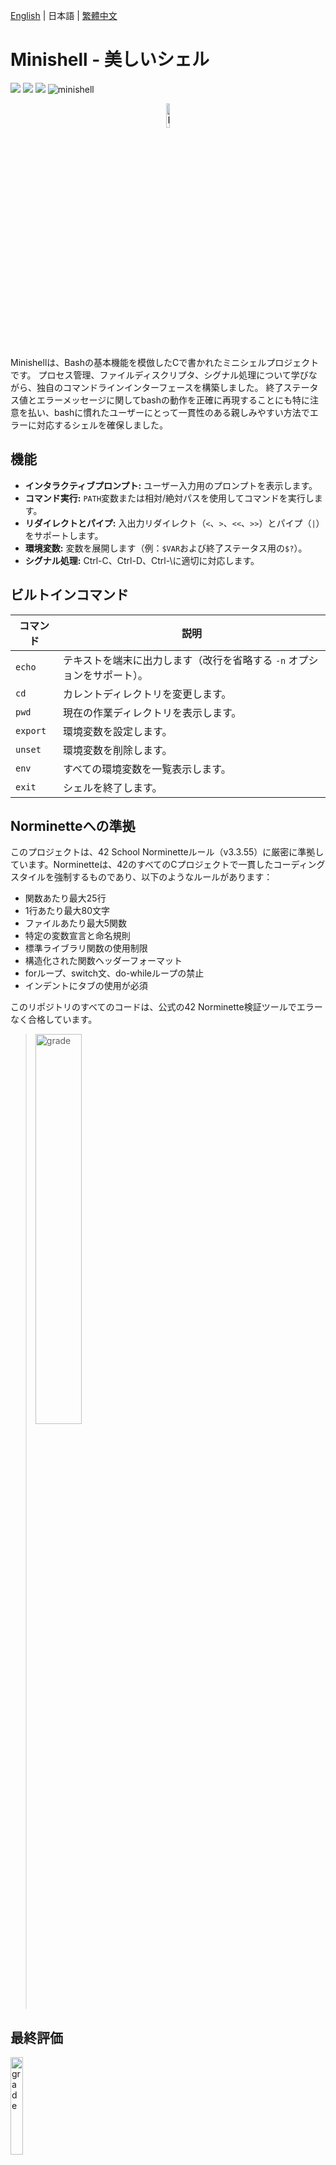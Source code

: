 [English](../Readme.md) | 日本語 | [繁體中文](./Readme-zh.md)

# Minishell - 美しいシェル
<p align="left">
  <img src="https://img.shields.io/badge/-C-213a70.svg?logo=C&style=flat">
  <img src="https://img.shields.io/badge/-Linux-ea5520.svg?logo=linux&style=flat">
  <img src="https://img.shields.io/badge/Subject_Version-8.02-3E72BC.svg">
  <img src="https://github.com/cuajarsaki/minishell/actions/workflows/test.yml/badge.svg" alt="minishell">
</p>
<p align="center">
  <img src="/home/pchung/work/minishell/docs/minishell_icon.png" alt="Minishell 42 project badge" style="width:10%;"/>
</p>
Minishellは、Bashの基本機能を模倣したCで書かれたミニシェルプロジェクトです。
プロセス管理、ファイルディスクリプタ、シグナル処理について学びながら、独自のコマンドラインインターフェースを構築しました。
終了ステータス値とエラーメッセージに関してbashの動作を正確に再現することにも特に注意を払い、bashに慣れたユーザーにとって一貫性のある親しみやすい方法でエラーに対応するシェルを確保しました。

## 機能
- **インタラクティブプロンプト:** ユーザー入力用のプロンプトを表示します。
- **コマンド実行:** `PATH`変数または相対/絶対パスを使用してコマンドを実行します。
- **リダイレクトとパイプ:** 入出力リダイレクト（`<`、`>`、`<<`、`>>`）とパイプ（`|`）をサポートします。
- **環境変数:** 変数を展開します（例：`$VAR`および終了ステータス用の`$?`）。
- **シグナル処理:** Ctrl-C、Ctrl-D、Ctrl-\に適切に対応します。

## ビルトインコマンド
| コマンド   | 説明                                                                  |
|-----------|---------------------------------------------------------------------|
| `echo`    | テキストを端末に出力します（改行を省略する `-n` オプションをサポート）。   |
| `cd`      | カレントディレクトリを変更します。                                     |
| `pwd`     | 現在の作業ディレクトリを表示します。                                   |
| `export`  | 環境変数を設定します。                                               |
| `unset`   | 環境変数を削除します。                                               |
| `env`     | すべての環境変数を一覧表示します。                                     |
| `exit`    | シェルを終了します。                                                 |

## Norminetteへの準拠
このプロジェクトは、42 School Norminetteルール（v3.3.55）に厳密に準拠しています。Norminetteは、42のすべてのCプロジェクトで一貫したコーディングスタイルを強制するものであり、以下のようなルールがあります：

- 関数あたり最大25行
- 1行あたり最大80文字
- ファイルあたり最大5関数
- 特定の変数宣言と命名規則
- 標準ライブラリ関数の使用制限
- 構造化された関数ヘッダーフォーマット
- forループ、switch文、do-whileループの禁止
- インデントにタブの使用が必須

このリポジトリのすべてのコードは、公式の42 Norminette検証ツールでエラーなく合格しています。

><img src="/home/pchung/work/minishell/docs/norminette.png" alt="grade" style="width:40%;"/>

## 最終評価
<img src="https://github.com/user-attachments/assets/765ec3c2-7927-4a92-b718-ec39fc93c64d" alt="grade" style="width:20%;"/>

検証日：2025年3月9日

必須部分：100/100

ボーナス：0/15

## フローチャート（メイン）

```mermaid
  
flowchart LR
    A[mainを開始] --> B[env_listを初期化] --> C[ターミナルをセットアップ] --> D[minishellを起動] --> E[クリーンアップ] --> F[退出]
    
    D --> G[run_shell ループ]
    G --> H[シグナル処理] --> I[入力を受け取る] --> J{入力あり?}
    J -->|No| G
    J -->|Yes| K[入力を分析] --> L[入力を処理] --> M[メモリ解放] --> G

```

##  フローチャート（出力処理）
```mermaid

graph TD
    A[exec_ast] --> B[exec_command_group]
    B --> C{コマンドが存在しない？}
    C -->|Yes| D[return 0]
    C -->|No| E{単一コマンド？}
    E -->|Yes| F{ビルトインコマンドはこれらか？<br>exit/cd/unset/export}
    F -->|Yes| G[exec_cmd_builtin]
    F -->|No| H[fork]
    H -->|子プロセス| I[exec_child_process]
    H -->|親プロセス| J[exec_parent]
    E -->|No| K[process_command]
    K --> L[パイプ設定とfork]
    L --> M[fork]
    M -->|子プロセス| N[execute_child]
    M -->|親プロセス| O[親プロセスのパイプ設定]
    K --> P[exec_parent]
    B --> Q[command_group解放]
    A --> R[exit_statusを返す]
    I --> S[exec_cmd]
    N --> S
    S --> T[ファイル・ディレクトリ設定]
    T --> U[出力追記処理]
    T --> V[ヒアドキュメント処理]
    T --> W[出力上書き処理]
    T --> X[入力リダイレクト処理]
    S --> Y[ファイルディスクリプタ保存]
    S --> Z[リダイレクト適用]
    S --> AA[コマンド処理]
    AA --> AB{ビルトインコマンド？}
    AB -->|Yes| AC[ビルトイン処理]
    AB -->|No| AD[非ビルトイン実行]
    AC --> AE[ビルトインコマンド実行]
    AD --> AF[パス付きコマンド処理]
    AD --> AG[パスなしコマンド処理]
    AF --> AH[実行権限チェック]
    AG --> AI[PATHから実行ファイル検索]
    AI --> AJ[パス内で実行ファイル検索]
    AD --> AK[外部コマンド実行]
    AK --> AL[ft_execvp]
    AL --> AM[パス内でexecve試行]
    AL --> AN[execve]
    AK --> AO[perror]
    AE --> AP[shell_echo]
    AE --> AQ[shell_cd]
    AE --> AR[shell_exit]
    AE --> AS[shell_pwd]
    AE --> AT[shell_export]
    AE --> AU[shell_unset]
    AE --> AV[shell_env]
    V --> AW[ヒアドキュメント実行]
    AW --> AX[ヒアドキュメントループ]
    U --> AY[open]
    W --> AZ[open]
    X --> BA[open]
    Z --> BB[dup2]
    Y --> BC[dup]
    BB --> BD[close]
    BC --> BE[close]
    J --> BF[waitpid]
    O --> BG[close]
    L --> BH[pipe]
    BH --> BI[perror]
    BI --> BJ[exit]
    
    subgraph "初期化と実行"
        A[exec_ast]
        B[exec_command_group]
        C{コマンドが存在しない？}
        D[return 0]
        E{単一コマンド？}
        F{ビルトインコマンドはこれらか？<br>exit/cd/unset/export}
        G[exec_cmd_builtin]
        H[fork]
        I[exec_child_process]
        J[exec_parent]
        Q[command_group解放]
        R[exit_statusを返す]
    end
    
    subgraph "コマンド実行"
        K[process_command]
        L[パイプ設定とfork]
        M[fork]
        N[execute_child]
        O[親プロセスのパイプ設定]
        P[exec_parent]
        S[exec_cmd]
        T[ファイル・ディレクトリ設定]
        U[出力追記処理]
        V[ヒアドキュメント処理]
        W[出力上書き処理]
        X[入力リダイレクト処理]
        Y[ファイルディスクリプタ保存]
        Z[リダイレクト適用]
        AA[コマンド処理]
        AB{ビルトインコマンド？}
        AC[ビルトイン処理]
        AD[非ビルトイン実行]
        AE[ビルトインコマンド実行]
        AF[パス付きコマンド処理]
        AG[パスなしコマンド処理]
        AH[実行権限チェック]
        AI[PATHから実行ファイル検索]
        AJ[パス内で実行ファイル検索]
        AK[外部コマンド実行]
        AL[ft_execvp]
        AM[パス内でexecve試行]
        AN[execve]
        AO[perror]
        AP[shell_echo]
        AQ[shell_cd]
        AR[shell_exit]
        AS[shell_pwd]
        AT[shell_export]
        AU[shell_unset]
        AV[shell_env]
        AW[ヒアドキュメント実行]
        AX[ヒアドキュメントループ]
        AY[open]
        AZ[open]
        BA[open]
        BB[dup2]
        BC[dup]
        BD[close]
        BE[close]
        BF[waitpid]
        BG[close]
        BH[pipe]
        BI[perror]
        BJ[exit]
    end

```

## インストール方法
1. **リポジトリをクローンする:**
   ```bash
   git clone https://github.com/yourusername/minishell.git
   ```
2. **プロジェクトディレクトリに移動:**
   ```bash
   cd minishell
   ```
3. プロジェクトをコンパイル:
   ```bash
    make
   ```

## 使用方法
- シェルを起動:
  ```bash
  ./minishell
  ```
- プロンプトでコマンドを入力。
- 終了するには「exit」と入力するか、Ctrl-Dを押します。
